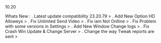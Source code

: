 10.20

 Whats New :
. Latest update compatibility 23.20.79       >
. Add New Option HD Alloweys                 >
. Fix Unlimted Send Video                    >
. Fix iam Not Onlline                        >
. Fix Problem with some versions in Settings >
. Add New Window Change logs                 >
. Fix Crash Win Update & Change Server       >
. Change the way Tweak reports are sent      >
